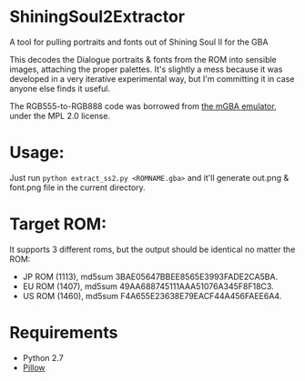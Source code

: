 # ShiningSoul2Extractor
A tool for pulling portraits and fonts out of Shining Soul II for the GBA

This decodes the Dialogue portraits & fonts from the ROM into sensible images, attaching the proper palettes. It's slightly a mess because it was developed in a very iterative experimental way, but I'm committing it in case anyone else finds it useful. 

The RGB555-to-RGB888 code was borrowed from [the mGBA emulator](https://github.com/mgba-emu/mgba), under the MPL 2.0 license. 

# Usage:

Just run `python extract_ss2.py <ROMNAME.gba>` and it'll generate out.png & font.png file in the current directory.

# Target ROM:
It supports 3 different roms, but the output should be identical no matter the ROM:
* JP ROM (1113), md5sum 3BAE05647BBEE8565E3993FADE2CA5BA. 
* EU ROM (1407), md5sum 49AA688745111AAA51076A345F8F18C3. 
* US ROM (1460), md5sum F4A655E23638E79EACF44A456FAEE6A4. 

# Requirements
* Python 2.7
* [Pillow](https://pillow.readthedocs.io/en/stable/)
 
